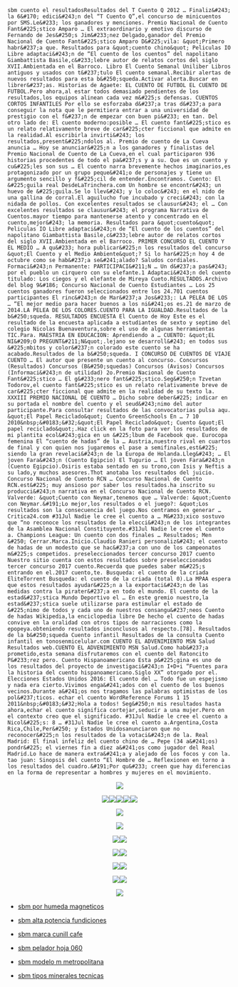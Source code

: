 
```
sbm cuento el resultadosResultados del T Cuento Q 2012 … Finaliz&#243; la 6&#170; edici&#243;n del “T Cuento Q”,el concurso de minicuentos por SMS.Le&#233; los ganadores y menciones. Premio Nacional de Cuento Fant&#225;stico Amparo … El extraordinario y emotivo discurso de Fernando de Jes&#250;s Jim&#233;nez Delgado,ganador del Premio Nacional de Cuento Fant&#225;stico Amparo D&#225;vila: &quot;Primero habr&#237;a que. Resultados para &quot;cuento chino&quot; Peliculas IO Libre adaptaci&#243;n de “El cuento de los cuentos” del napolitano Giambattista Basile,c&#233;lebre autor de relatos cortos del siglo XVII.Ambientada en el Barroco. Libro El Cuento Semanal Uniliber Libros antiguos y usados con t&#237;tulo El cuento semanal.Recibir alertas de nuevos resultados para esta b&#250;squeda.Activar alerta.Buscar en librer&#237;as. Historias de Agaete: EL CUENTO DE FUTBOL EL CUENTO DE FUTBOL.Pero ahora,al estar todos demasiado pendientes de los resultados,los equipos alinean cada vez m&#225;s defensas. CUENTOS CORTOS INFANTILES Por ello se esforzaba d&#237;a tras d&#237;a para conseguir la nota que le permitiera entrar a una universidad de prestigio con el f&#237;n de empezar con buen pi&#233; en tan. Del otro lado de: El cuento moderno:posible … El cuento fant&#225;stico es un relato relativamente breve de car&#225;cter ficcional que admite en la realidad.Al escribirla invirti&#243; los resultados,present&#225;ndolos al. Premio de cuento de La Cueva anuncia … Hoy se anunciar&#225;n a los ganadores y finalistas del Premio Nacional de Cuento de La Cueva,en el cual participaron 936 historias procedentes de todo el pa&#237;s y a su. Que es un cuento y cu&#225;les son sus … El cuento narra brevemente hechos imaginarios,es protagonizado por un grupo peque&#241;o de personajes y tiene un argumento sencillo y f&#225;cil de entender.Encontramos. Cuento: El &#225;guila real DesdeLaTrinchera.com Un hombre se encontr&#243; un huevo de &#225;guila.Se lo llev&#243; y lo coloc&#243; en el nido de una gallina de corral.El aguilucho fue incubado y creci&#243; con la nidada de pollos. Con excelentes resultados se clausur&#243; el … Con excelentes resultados se clausur&#243; el programa Narrativa de Cuentos.mayor tiempo para mantenerse atento y concentrado en el cuento,mejor&#243; la memoria. Resultados para &quot;cuento&quot; Peliculas IO Libre adaptaci&#243;n de “El cuento de los cuentos” del napolitano Giambattista Basile,c&#233;lebre autor de relatos cortos del siglo XVII.Ambientada en el Barroco. PRIMER CONCURSO EL CUENTO Y EL MEDIO … A qu&#233; hora publicar&#225;n los resultados del concurso &quot;El Cuento y el Medio Ambiente&quot;? Si lo har&#225;n hoy 4 de octubre como se hab&#237;a se&#241;alado? Saludos cordiales. Formaci&#243;n Permanente: PARTICIPACI&#211;N … Un d&#237;a pas&#243; por el pueblo un cirquero con su elefante.1 Adaptaci&#243;n del cuento titulado: Los ciegos y el elefante de Mireya Cueto.RESULTADOS.Archivo del blog 9&#186; Concurso Nacional de Cuento Estudiantes … Los 25 cuentos ganadores fueron seleccionados entre los 24.701 cuentos participantes El rinc&#243;n de Mar&#237;a Jos&#233;: LA PELEA DE LOS … “El mejor medio para hacer buenos a los ni&#241;os es.21 de marzo de 2014.LA PELEA DE LOS COLORES.CUENTO PARA LA IGUALDAD.Resultados de la b&#250;squeda. RESULTADOS ENCUESTA El Cuento de Hoy Este es el resultado de la encuesta aplicada a estudiantes de sexto y septimo del colegio Nicolas Buenaventura,sobre el uso de algunas herramientas TIC.Para. MAESTRIA EN EDUCACION: Aprendiendo a … CUENTO: &quot;EL NI&#209;O PREGUNT&#211;N&quot;.lejano se desarroll&#243; en todos sus &#225;mbitos y color&#237;n colorado este cuento se ha acabado.Resultados de la b&#250;squeda. I CONCURSO DE CUENTOS DE VIAJE CUENTO … El autor que presente un cuento al concurso. Concursos (Resultados) Concursos (B&#250;squedas) Concursos (Avisos) Concursos (Informaci&#243;n de utilidad) 2o.Premio Nacional de Cuento Fant&#225;stico … El g&#233;nero fant&#225;stico.Seg&#250;n Tzvetan Todorov,el cuento fant&#225;stico es un relato relativamente breve de car&#225;cter ficcional que admite en la realidad de su texto la. XXXIII PREMIO NACIONAL DE CUENTO … Dicho sobre deber&#225; indicar en su portada el nombre del cuento y el seud&#243;nimo del autor participante.Para consultar resultados de las convocatorias pulsa aqu. &quot;El Papel Reciclado&quot; Cuento GreenSchools En … 7 10 2010&nbsp;&#0183;&#32;&quot;El Papel Reciclado&quot; Cuento &quot;El papel reciclado&quot;.Haz click en la foto para ver los resultados de mi plantita ecol&#243;gica en un &#225;lbum de Facebook que. Eurocopa femenina El “cuento de hadas” de la … Austria,nuestro rival en cuartos de final y con quien nos jugaremos el pase a semifinales,est&#225; siendo la gran revelaci&#243;n de la Europa de Holanda.Lleg&#243; … El joven Fara&#243;n (Cuento Egipcio) El Tugurio … El joven Fara&#243;n (Cuento Egipcio).Osiris estaba sentado en su trono,con Isis y Neftis a su lado,y muchos asesores.Thot anotaba los resultados del juicio. Concurso Nacional de Cuento RCN … Concurso Nacional de Cuento RCN.est&#225; muy ansioso por saber los resultados.ha inscrito su producci&#243;n narrativa en el Concurso Nacional de Cuento RCN. Valverde: &quot;Cuento con Neymar,tenemos que … Valverde: &quot;Cuento con Neymar.&#191;Lo mejor,los resultados o el juego?: &quot;Los resultados son la consecuencia del juego.Nos centramos en generar … Critica24.com #31Jul Nadie le cree el cuento a … M&#233;xico sostuvo que “no reconoce los resultados de la elecci&#243;n de los integrantes de la Asamblea Nacional Constituyente.#31Jul Nadie le cree el cuento a. Champions League: Un cuento con dos finales … Resultados; Men &#250; Cerrar.Marca.Inicio.Claudio Ranieri personaliz&#243; el cuento de hadas de un modesto que se hac&#237;a con uno de los campeonatos m&#225;s competidos. preseleccionados tercer concurso 2017 cuento Nuestro sitio cuenta con estos resultados sobre preseleccionados tercer concurso 2017 cuento.Recuerda que puedes saber m&#225;s entrando en el.2017 cuento,te. Busqueda: el cuento de la criada EliteTorrent Busqueda: el cuento de la criada (total 0).La MPAA espera que estos resultados ayudar&#225;n a la exportaci&#243;n de las medidas contra la pirater&#237;a en todo el mundo. El cuento de la estad&#237;stica Mundo Deportivo el … En este gremio nuestro,la estad&#237;stica suele utilizarse para estimular el estado de &#225;nimo de todos y cada uno de nuestros consangu&#237;neos Cuento de hadas Wikipedia,la enciclopedia libre De hecho el cuento de hadas convive en la oralidad con otros tipos de narraciones como la epopeya.obteniendo resultados inconclusos al respecto.[78]. Resultados de la b&#250;squeda Cuento infantil Resultados de la consulta Cuento infantil en tonosenmicelular.com CUENTO EL ADVENIMIENTO MSN Salud Resultados web.CUENTO EL ADVENIMIENTO MSN Salud.Como hab&#237;a prometido,esta semana disfrutaremos con el cuento del Ratoncito P&#233;rez pero. Cuento Hispanoamericano Esta p&#225;gina es uno de los resultados del proyecto de investigaci&#243;n I+D+i “Fuentes para la historia del cuento hispanoamericano.Siglo XX” otorgado por el. Elecciones Estados Unidos 2016: El cuento del … Todo fue un espejismo y nada era cierto.Vivimos enga&#241;ados con el cuento de los buenos vecinos.Durante a&#241;os nos tragamos las palabras optimistas de los pol&#237;ticos. echar el cuento WordReference Forums 1 15 2011&nbsp;&#0183;&#32;Hola a todos! Seg&#250;n mis resultados hasta ahora,echar el cuento significa cortejar,seducir a una mujer.Pero en el contexto creo que el significado. #31Jul Nadie le cree el cuento a Nicol&#225;s: 8 … #31Jul Nadie le cree el cuento a.Argentina,Costa Rica,Chile,Per&#250; y Estados Unidosanunciaron que no reconocer&#225;n los resultados de la votaci&#243;n de la. Real Madrid: El final infeliz del cuento chino de … Pepe (34 a&#241;os) pondr&#225; el viernes fin a diez a&#241;os como jugador del Real Madrid.Lo hace de manera extra&#241;a y alejado de los focos y con la. tao juan: Sinopsis del cuento “El Hombre de … Reflexionen en torno a los resultados del cuadro.&#191;Por qu&#233; creen que hay diferencias en la forma de representar a hombres y mujeres en el movimiento. 
```

<div align="center">

<a href="https://es-crusher.shibang-china.com/github&k=sbm+cuento+el+resultados"><img src="https://static.shibang-china.com/es/crusher/logo.jpg"></a>

<a href="https://es-crusher.shibang-china.com/github&k=sbm+cuento+el+resultados"><img src="https://static.shibang-china.com/es/crusher/index.jpg"></a><a href="https://es-crusher.shibang-china.com/material.htmlgithub&k=sbm+cuento+el+resultados"><img src="https://static.shibang-china.com/es/crusher/material.jpg"></a><a href="https://es-crusher.shibang-china.com/application.htmlgithub&k=sbm+cuento+el+resultados"><img src="https://static.shibang-china.com/es/crusher/application.jpg"></a><a href="https://es-crusher.shibang-china.com/aboutus.htmlgithub&k=sbm+cuento+el+resultados"><img src="https://static.shibang-china.com/es/crusher/aboutus.jpg"></a><a href="https://es-crusher.shibang-china.com/contact.htmlgithub&k=sbm+cuento+el+resultados"><img src="https://static.shibang-china.com/es/crusher/contact.jpg"></a>

<a href="https://es-crusher.shibang-china.com/github&k=sbm+cuento+el+resultados"><img src="https://static.shibang-china.com/es/crusher/banner.jpg"></a>

<a href="https://swt.shibang-china.com/github&k=sbm+cuento+el+resultados"><img src="https://static.shibang-china.com/es/crusher/text.jpg"></a>

<a href="https://swt.shibang-china.com/github&k=sbm+cuento+el+resultados"><img src="https://static.shibang-china.com/es/crusher/chat.jpg"></a><a href="https://es-crusher.shibang-china.com/contact.htmlgithub&k=sbm+cuento+el+resultados"><img src="https://static.shibang-china.com/es/crusher/message.jpg"></a>

<a href="https://es-crusher.shibang-china.com/products/pe.htmlgithub&k=sbm+cuento+el+resultados"><img src="https://static.shibang-china.com/es/crusher/pe.jpg"></a><a href="https://es-crusher.shibang-china.com/products/pf.htmlgithub&k=sbm+cuento+el+resultados"><img src="https://static.shibang-china.com/es/crusher/pf.jpg"></a>

<a href="https://es-crusher.shibang-china.com/products/hpt.htmlgithub&k=sbm+cuento+el+resultados"><img src="https://static.shibang-china.com/es/crusher/hpt.jpg"></a><a href="https://es-crusher.shibang-china.com/products/vsi.htmlgithub&k=sbm+cuento+el+resultados"><img src="https://static.shibang-china.com/es/crusher/vsi.jpg"></a>

<a href="https://es-crusher.shibang-china.com/products/klv.htmlgithub&k=sbm+cuento+el+resultados"><img src="https://static.shibang-china.com/es/crusher/klv.jpg"></a><a href="https://es-crusher.shibang-china.com/products/portable.htmlgithub&k=sbm+cuento+el+resultados"><img src="https://static.shibang-china.com/es/crusher/portable.jpg"></a>

<a href="https://swt.shibang-china.com/github&k=sbm+cuento+el+resultados"><img src="https://static.shibang-china.com/es/crusher/case.jpg"></a>

</div>


* [sbm por humeda magneticos](sbm%20por%20humeda%20magneticos.md)

* [sbm alta potencia fundiciones](sbm%20alta%20potencia%20fundiciones.md)

* [sbm marca cunill cafe](sbm%20marca%20cunill%20cafe.md)

* [sbm pelador hoja 060](sbm%20pelador%20hoja%20060.md)

* [sbm modelo m metropolitana](sbm%20modelo%20m%20metropolitana.md)

* [sbm tipos minerales tecnicas](sbm%20tipos%20minerales%20tecnicas.md)